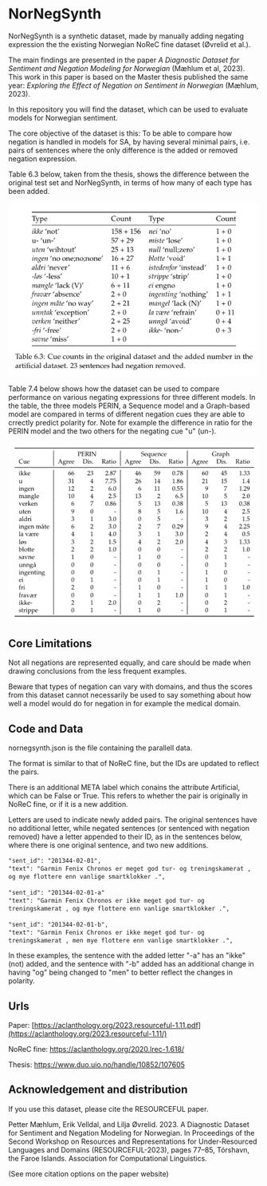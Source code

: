 # NorNegSynth


NorNegSynth is a synthetic dataset, made by manually adding negating expression the the existing Norwegian NoReC fine dataset (Øvrelid et al.).

The main findings are presented in the paper _A Diagnostic Dataset for Sentiment and Negation Modeling for Norwegian_ (Mæhlum et al, 2023). This work in this paper is based on the Master thesis published the same year: _Exploring the Effect of Negation on Sentiment in Norwegian_ (Mæhlum, 2023).

In this repository you will find the dataset, which can be used to evaluate models for Norwegian sentiment.

The core objective of the dataset is this: To be able to compare how negation is handled in models for SA, by having several minimal pairs, i.e. pairs of sentences where the only difference is the added or removed negation expression.

Table 6.3 below, taken from the thesis, shows the difference between the original test set and NorNegSynth, in terms of how many of each type has been added.

![Overview of differences between original test set and which cues have been added.](table6_3.png?raw=true "Overview from Thesis")


Table 7.4 below shows how the dataset can be used to compare performance on various negating expressions for three different models. In the table, the three models PERIN, a Sequence model and a Graph-based model are compared in terms of different negation cues they are able to crrectly predict polarity for. Note for example the difference in ratio for the PERIN model and the two others for the negating cue "u" (un-).

![Example of how models can be compared using the dataset.](table7_4.png?raw=true "Overview from Thesis")

## Core Limitations

Not all negations are represented equally, and care should be made when drawing conclusions from the less frequent examples.

Beware that types of negation can vary with domains, and thus the scores from this dataset cannot necessarily be used to say something about how well a model would do for negation in for example the medical domain.



## Code and Data

nornegsynth.json is the file containing the parallell data.

The format is similar to that of NoReC fine, but the IDs are updated to reflect the pairs.

There is an additional META label which conains the attribute Artificial, which can be False or True. This refers to whether the pair is originally in NoReC fine, or if it is a new addition.

Letters are used to indicate newly added pairs. The original sentences have no additional letter, while negated sentences (or sentenced with negation removed) have a letter appended to their ID, as in the sentences below, where there is one original sentence, and two new additions. 

```
"sent_id": "201344-02-01",
"text": "Garmin Fenix Chronos er meget god tur- og treningskamerat , og mye flottere enn vanlige smartklokker .",

"sent_id": "201344-02-01-a"
"text": "Garmin Fenix Chronos er ikke meget god tur- og treningskamerat , og mye flottere enn vanlige smartklokker .",

"sent_id": "201344-02-01-b",
"text": "Garmin Fenix Chronos er ikke meget god tur- og treningskamerat , men mye flottere enn vanlige smartklokker .",
```

In these examples, the sentence with the added letter "-a" has an "ikke" (not) added, and the sentence with "-b" added has an additional change in having "og" being changed to "men" to better reflect the changes in polarity.


## Urls

Paper: 
[https://aclanthology.org/2023.resourceful-1.11.pdf](https://aclanthology.org/2023.resourceful-1.11/)

NoReC fine:
https://aclanthology.org/2020.lrec-1.618/

Thesis:
https://www.duo.uio.no/handle/10852/107605

## Acknowledgement and distribution
If you use this dataset, please cite the RESOURCEFUL paper.

Petter Mæhlum, Erik Velldal, and Lilja Øvrelid. 2023. A Diagnostic Dataset for Sentiment and Negation Modeling for Norwegian. In Proceedings of the Second Workshop on Resources and Representations for Under-Resourced Languages and Domains (RESOURCEFUL-2023), pages 77–85, Tórshavn, the Faroe Islands. Association for Computational Linguistics.

(See more citation options on the paper website)
